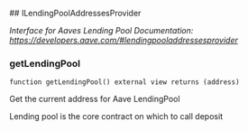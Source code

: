 ﻿﻿## ILendingPoolAddressesProvider

_Interface for Aaves Lending Pool
Documentation: https://developers.aave.com/#lendingpooladdressesprovider_


### getLendingPool

```solidity
function getLendingPool() external view returns (address)
```

Get the current address for Aave LendingPool

Lending pool is the core contract on which to call deposit



